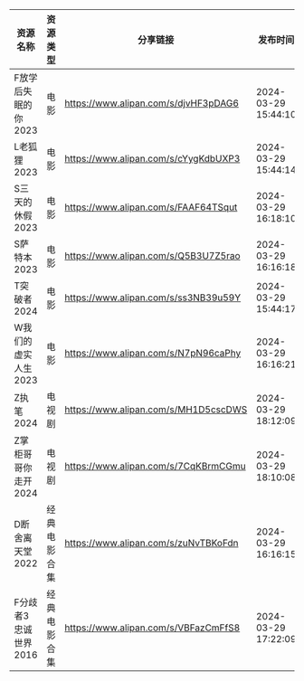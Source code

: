 | 资源名称          | 资源类型   | 分享链接                                 | 发布时间                |
| ------------- | ------ | ------------------------------------ | ------------------- |
| F放学后失眠的你2023  | 电影     | https://www.alipan.com/s/djvHF3pDAG6 | 2024-03-29 15:44:10 |
| L老狐狸2023      | 电影     | https://www.alipan.com/s/cYygKdbUXP3 | 2024-03-29 15:44:14 |
| S三天的休假2023    | 电影     | https://www.alipan.com/s/FAAF64TSqut | 2024-03-29 16:18:10 |
| S萨特本2023      | 电影     | https://www.alipan.com/s/Q5B3U7Z5rao | 2024-03-29 16:16:18 |
| T突破者2024      | 电影     | https://www.alipan.com/s/ss3NB39u59Y | 2024-03-29 15:44:17 |
| W我们的虚实人生2023  | 电影     | https://www.alipan.com/s/N7pN96caPhy | 2024-03-29 16:16:21 |
| Z执笔2024       | 电视剧    | https://www.alipan.com/s/MH1D5cscDWS | 2024-03-29 18:12:09 |
| Z掌柜哥哥你走开2024  | 电视剧    | https://www.alipan.com/s/7CqKBrmCGmu | 2024-03-29 18:10:08 |
| D断舍离天堂2022    | 经典电影合集 | https://www.alipan.com/s/zuNvTBKoFdn | 2024-03-29 16:16:15 |
| F分歧者3忠诚世界2016 | 经典电影合集 | https://www.alipan.com/s/VBFazCmFfS8 | 2024-03-29 17:22:09 |
